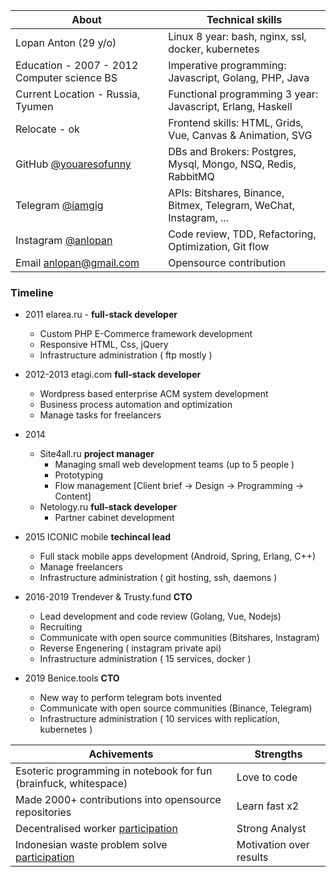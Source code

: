 About | Technical skills 
------------ | -------------
Lopan Anton (29 y/o) | Linux 8 year: bash, nginx, ssl, docker, kubernetes 
Education - 2007 - 2012 Computer science BS | Imperative programming: Javascript, Golang, PHP, Java
Current Location - Russia, Tyumen | Functional programming 3 year: Javascript, Erlang, Haskell
Relocate - ok  | Frontend skills: HTML, Grids, Vue, Canvas & Animation, SVG
GitHub [@youaresofunny](https://github.com/youaresofunny) | DBs and Brokers: Postgres, Mysql, Mongo, NSQ, Redis, RabbitMQ 
Telegram [@iamgig](https://t.me/iamgig) | APIs: Bitshares, Binance, Bitmex, Telegram, WeChat, Instagram, ...
Instagram [@anlopan](http://instagram.com/anlopan) | Code review, TDD, Refactoring, Optimization, Git flow
Email [anlopan@gmail.com](mailto:anlopan@gmail.com) | Opensource contribution
### Timeline 
* 2011 elarea.ru -  **full-stack developer**
    * Custom PHP E-Commerce framework development
    * Responsive HTML, Css, jQuery  
    * Infrastructure administration ( ftp mostly )
* 2012-2013 etagi.com **full-stack developer**
    * Wordpress based enterprise ACM system development
    * Business process automation and optimization
    * Manage tasks for freelancers
* 2014 
	* Site4all.ru **project manager**
	    * Managing small web development teams (up to 5 people )
	    * Prototyping
	    * Flow management [Client brief -> Design -> Programming -> Content]
	* Netology.ru **full-stack developer**
	    * Partner cabinet development 
* 2015 ICONIC mobile **techincal lead**
    * Full stack mobile apps development (Android, Spring, Erlang, C++)
    * Manage freelancers
    * Infrastructure administration ( git hosting, ssh, daemons )
* 2016-2019 Trendever & Trusty.fund **CTO**
    * Lead development and code review (Golang, Vue, Nodejs)
    * Recruiting
    * Communicate with open source communities (Bitshares, Instagram)
    * Reverse Engenering ( instagram private api)
    * Infrastructure administration ( 15 services, docker )
    
* 2019 Benice.tools **CTO**
    * New way to perform telegram bots invented
    * Communicate with open source communities (Binance, Telegram)
    * Infrastructure administration ( 10 services with replication, kubernetes )

Achivements | Strengths 
------------ | -------------
Esoteric programming in notebook for fun (brainfuck, whitespace) |  Love to code
Made 2000+ contributions into opensource repositories | Learn fast x2
Decentralised worker [participation](https://www.bitshares.foundation/workers/2018-08-trusty-community-ui-p1) | Strong Analyst
Indonesian waste problem solve [participation](https://github.com/MPH-Bali) | Motivation over results
